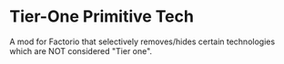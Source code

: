 # Tier-One Primitive Tech
A mod for Factorio that selectively removes/hides certain technologies which are NOT considered "Tier one".
